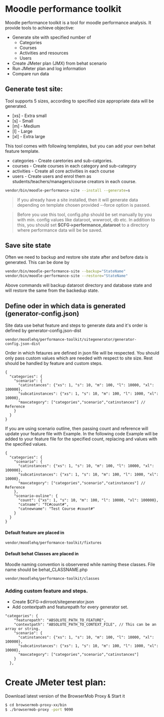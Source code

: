 Moodle performance toolkit
==========================
Moodle performance toolkit is a tool for moodle performance analysis. It provide tools to achieve objective:
  - Generate site with specified number of
    - Categories
    - Courses
    - Activities and resources
    - Users
  - Create JMeter plan (JMX) from behat scenario
  - Run JMeter plan and log information
  - Compare run data
## Generate test site:
Tool supports 5 sizes, according to specified size appropriate data will be generated.
* [xs] - Extra small
* [s] - Small
* [m] - Medium
* [l] - Large
* [xl] - Extra large

This tool comes with following templates, but you can add your own behat feature template.
* categories - Create caretories and sub-catgories.
* courses - Create courses in each category and sub-category
* activities - Create all core activities in each course
* users - Create users and enrol them as students/teachers/managers/course creators in each course.

```sh
vendor/bin/moodle-performance-site --install --generate=s
```
> If you already have a site installed, then it will generate data depending on template chosen provided --force option is passed.

> Before you use this tool, config.php should be set manually by you with min. config values like dataroot, wwwroot, db etc.
In addition to this, you should set **$CFG->performance_dataroot** to a directory where performance data will be be saved.

## Save site state
Often we need to backup and restore site state after and before data is generated. This can be done by
```sh
vendor/bin/moodle-performance-site --backup="StateName"
vendor/bin/moodle-performance-site --restore="StateName"
```
Above commands will backup dataroot directory and database state and will restore the same from the backedup state.

## Define oder in which data is generated (generator-config.json)
Site data use behat feature and steps to generate data and it's order is defined by generator-config.json-dist
```
vendor/moodlehq/performance-toolkit/sitegenerator/generator-config.json-dist
```
Order in which fetaures are defined in json file will be respected. You should only pass custom values which are needed with respect to site size. Rest should be handled by feature and custom steps.
```
{
  "categories": {
    "scenario": {
      "catinstances": {"xs": 1, "s": 10, "m": 100, "l": 10000, "xl": 100000},
      "subcatinstances": {"xs": 1, "s": 10, "m": 100, "l": 1000, "xl": 10000},
      "maxcategory": ["categories","scenario","catinstances"] // Reference 
    }
  }
}
```
If you are using scenario outline, then passing count and reference will update your feature file with Example. In the following code Example will be added to your feature file for the specified count, replacing <catname> and <catnewname> values with the specified values.
```
{
  "categories": {
    "scenario": {
      "catinstances": {"xs": 1, "s": 10, "m": 100, "l": 10000, "xl": 100000},
      "subcatinstances": {"xs": 1, "s": 10, "m": 100, "l": 1000, "xl": 10000},
      "maxcategory": ["categories","scenario","catinstances"] // Reference 
    },
    "scenario-ouline": {
      "count": {"xs": 1, "s": 10, "m": 100, "l": 10000, "xl": 100000},
      "catname": "TC#count#",
      "catnewname": "Test Course #count#"
    }
  }
}
```

#### Default feature are placed in
```
vendor/moodlehq/performance-toolkit/fixtures
```
#### Default behat Classes are placed in
Moodle naming convention is observered while naming these classes. File name should be behat_CLASSNAME.php
```
vendor/moodlehq/performance-toolkit/classes
```

### Adding custom feature and steps.
* Create $CFG->dirroot/sitegenerator.json
* Add contextpath and featurepath for every generator set.
```
"categories": {
    "featurepath": "ABSOLUTE_PATH_TO_FEATURE",
    "contextpath": "ABSOLUTE_PATH_TO_CONTEXT_FILE", // This can be an array or string.
    "scenario": {
      "catinstances": {"xs": 1, "s": 10, "m": 100, "l": 10000, "xl": 100000},
      "subcatinstances": {"xs": 1, "s": 10, "m": 100, "l": 1000, "xl": 10000},
      "maxcategory": ["categories","scenario","catinstances"]
    }
  },
```

# Create JMeter test plan:
Download latest version of the BrowserMob Proxy & Start it
```sh
$ cd browsermob-proxy-xx/bin
$ ./browsermob-proxy -port 9090
```